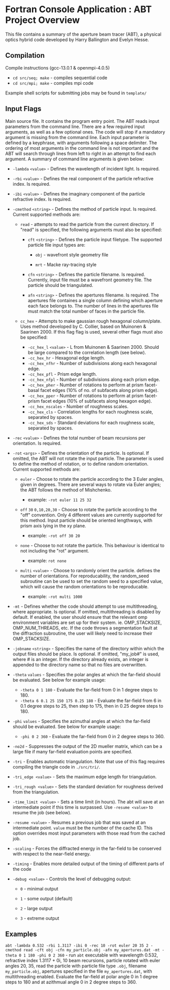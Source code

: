 # Fortran Console Application : ABT Project Overview

This file contains a summary of the aperture beam tracer (ABT), a physical optics hybrid code developed by Harry Ballington and Evelyn Hesse.

## Compilation

Compile instructions (gcc-13.0.1 & openmpi-4.0.5)

- `cd src/seq; make` - compiles sequential code
- `cd src/mpi; make` - compiles mpi code

Example shell scripts for submitting jobs may be found in `template/`

## Input Flags

Main source file. It contains the program entry point. The ABT reads input parameters from the command line. There are a few required input arguments, as well as a few optional ones. The code will stop if a mandatory argument is missing from the command line. Each input parameter is defined by a keyphrase, with arguments following a space delimiter. The ordering of most arguments in the command line is not important and the ABT will search through lines from left to right in an attempt to find each argument. A summary of command line arguments is given below:

- `-lambda` `<value>` - Defines the wavelength of incident light. Is required.

- `-rbi` `<value>` - Defines the real component of the particle refractive index. Is required.

- `-ibi` `<value>` - Defines the imaginary component of the particle refractive index. Is required.

- `-cmethod` `<string>` - Defines the method of particle input. Is required. Current supported methods are:

    - `read` - attempts to read the particle from the current directory. If "read" is specified, the following arguments must also be specified:
    
        - `cft` `<string>` - Defines the particle input filetype. The supported particle file input types are:
        
            - `obj` - wavefront style geometry file
        
            - `mrt` - Macke ray-tracing style
        
        - `cfn` `<string>` - Defines the particle filename. Is required. Currently, input file must be a wavefront geometry file. The particle should be triangulated.
    
        - `afn` `<string>` - Defines the apertures filename. Is required. The apertures file containes a single column defining which aperture each face belongs to. The number of lines in the apertures file must match the total number of faces in the particle file.
    
    - `cc_hex` - Attempts to make gaussian rough hexagonal column/plate. Uses method developed by C. Collier, based on Muinonen & Saarinen 2000. If this flag flag is used, several other flags must also be specified:
        - `-cc_hex_l` `<value>` - L from Muinonen & Saarinen 2000. Should be large compared to the correlation length (see below).
        - `-cc_hex_hr` - Hexagonal edge length.
        - `-cc_hex_nfhr` - Number of subdivisions along each hexagonal edge.
        - `-cc_hex_pfl` - Prism edge length.
        - `-cc_hex_nfpl` - Number of subdivisions along each prism edge.
        - `-cc_hex_pher` - Number of rotations to perform at prism facet-basal facet edges (10% of no. of subfacets along prism edge).
        - `-cc_hex_pper` - Number of rotations to perform at prism facet-prism facet edges (10% of subfacets along hexagon edge).
        - `-cc_hex_nscales` - Number of roughness scales.
        - `-cc_hex_cls` - Correlation lengths for each roughness scale, separated by spaces.
        - `-cc_hex_sds` - Standard deviations for each roughness scale, separated by spaces.

- `-rec` `<value>` - Defines the total number of beam recursions per orientation. Is required.

- `-rot` `<args>` - Defines the orientation of the particle. Is optional. If omitted, the ABT will not rotate the input particle. The <args> parameter is used to define the method of rotation, or to define random orientation. Current supported methods are:

    - `euler` <alpha> <beta> <gamma> - Choose to rotate the particle according to the 3 Euler angles, given in degrees. There are several ways to rotate via Euler angles; the ABT follows the method of Mishchenko.

        - example: `-rot euler 11 25 32`

    - `off` `30` `0,10,20,30` - Choose to rotate the particle according to the "off" convention. Only 4 different values are currently supported for this method. Input particle should be oriented lengthways, with prism axis lying in the xy plane.

        - example: `-rot off 30 20`

    - `none` - Choose to not rotate the particle. This behaviour is identical to not including the "rot" argument.

        - example: `rot none`

    - `multi` `<value>` - Choose to randomly orient the particle. <value> defines the number of orientations. For reproducability, the random_seed subroutine can be used to set the random seed to a specified value, which will cause the random orientations to be reproducable.

        - example: `-rot multi 1000`

- `-mt` - Defines whether the code should attempt to use multithreading, where appropriate. Is optional. If omitted, multithreading is disabled by default. If enabled, the user should ensure that the relevant omp environment variables are set up for their system. ie. OMP_STACKSIZE, OMP_NUM_THREADS, etc. If the code throws a segmentation fault at the diffraction subroutine, the user will likely need to increase their OMP_STACKSIZE.

- `-jobname` `<string>` - Specifies the name of the directory within which the output files should be place. Is optional. If omitted, "my_job#" is used, where # is an integer. If the directory already exists, an integer is appended to the directory name so that no files are overwritten.

- `-theta` `values` - Specifies the polar angles at which the far-field should be evaluated. See below for example usage:
    - `-theta 0 1 180` - Evaluate the far-field from 0 in 1 degree steps to 180.
    - `-theta 6 0.1 25 150 175 0.25 180` - Evaluate the far-field from 6 in 0.1 degree steps to 25, then step to 175, then in 0.25 degree steps to 180.

- `-phi` `values` - Specifies the azimuthal angles at which the far-field should be evaluated. See below for example usage:
    - `-phi 0 2 360` - Evaluate the far-field from 0 in 2 degree steps to 360.

- `-no2d` - Suppresses the output of the 2D mueller matrix, which can be a large file if many far-field evaluation points are specified.

- `-tri` - Enables automatic triangulation. Note that use of this flag requires compiling the triangle code in `./src/tri/`.

- `-tri_edge <value>` - Sets the maximum edge length for triangulation.

- `-tri_rough <value>` - Sets the standard deviation for roughness derived from the triangulation.

- `-time_limit <value>` - Sets a time limit (in hours). The abt will save at an intermediate point if this time is surpassed. Use `-resume <value>` to resume the job (see below).

- `-resume <value>` - Resumes a previous job that was saved at an intermediate point. `value` must be the number of the cache ID. This option overrides most input parameters with those read from the cached job.

- `-scaling` - Forces the diffracted energy in the far-field to be conserved with respect to the near-field energy.

- `-timing` - Enables more detailed output of the timing of different parts of the code

- `-debug <value>` - Controls the level of debugging output:

    - `0` - minimal output

    - `1` - some output (default)

    - `2` - large output

    - `3` - extreme output

 ## Examples

 `abt -lambda 0.532 -rbi 1.3117 -ibi 0 -rec 10 -rot euler 20 35 2 -cmethod read -cft obj -cfn my_particle.obj -afn my_apertures.dat -mt -theta 0 1 180 -phi 0 2 360` - run `abt` executable with wavelength 0.532, refractive index 1.3117 + 0i, 10 beam recursions, particle rotated with euler angles 20, 35, read the particle with particle file type `.obj`, filename `my_particle.obj`, apertures specified in the file `my_apertures.dat`, with multithreading enabled. Evaluate the far-field at polar angle 0 in 1 degree steps to 180 and at azithmual angle 0 in 2 degree steps to 360.
